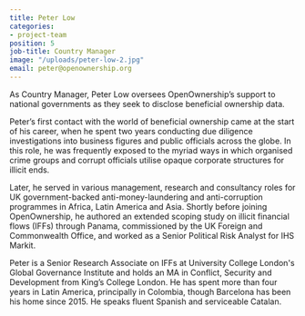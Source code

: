 ```yaml
---
title: Peter Low
categories:
- project-team
position: 5
job-title: Country Manager
image: "/uploads/peter-low-2.jpg"
email: peter@openownership.org
---
```


As Country Manager, Peter Low oversees OpenOwnership’s support to national governments as they seek to disclose beneficial ownership data.

Peter’s first contact with the world of beneficial ownership came at the start of his career, when he spent two years conducting due diligence investigations into business figures and public officials across the globe. In this role, he was frequently exposed to the myriad ways in which organised crime groups and corrupt officials utilise opaque corporate structures for illicit ends.

Later, he served in various management, research and consultancy roles for UK government-backed anti-money-laundering and anti-corruption programmes in Africa, Latin America and Asia. Shortly before joining OpenOwnership, he authored an extended scoping study on illicit financial flows (IFFs) through Panama, commissioned by the UK Foreign and Commonwealth Office, and worked as a Senior Political Risk Analyst for IHS Markit.

Peter is a Senior Research Associate on IFFs at University College London's Global Governance Institute and holds an MA in Conflict, Security and Development from King’s College London. He has spent more than four years in Latin America, principally in Colombia, though Barcelona has been his home since 2015. He speaks fluent Spanish and serviceable Catalan.
